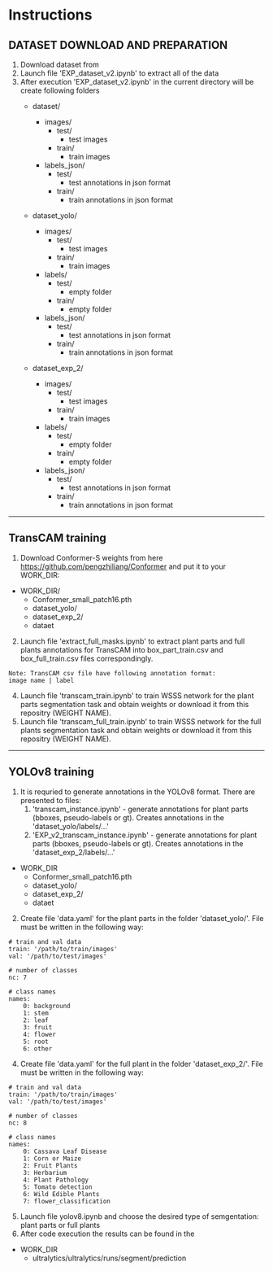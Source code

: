 # Instructions
## DATASET DOWNLOAD AND PREPARATION
1. Download dataset from 
2. Launch file 'EXP_dataset_v2.ipynb' to extract all of the data 
3. After execution 'EXP_dataset_v2.ipynb' in the current directory will be create following folders
   - dataset/
     - images/
        - test/
          - test images
        - train/
          - train images
     - labels_json/
        - test/
          - test annotations in json format
        - train/
          - train annotations in json format
        
   - dataset_yolo/
     - images/
        - test/
          - test images
        - train/
          - train images
     - labels/
        - test/
          - empty folder
        - train/
          - empty folder
     - labels_json/
        - test/
          - test annotations in json format
        - train/
          - train annotations in json format
        
   - dataset_exp_2/
     - images/
        - test/
          - test images
        - train/
          - train images
     - labels/
        - test/
          - empty folder
        - train/
          - empty folder
     - labels_json/
        - test/
          - test annotations in json format
        - train/
          - train annotations in json format
***

## TransCAM training
1. Download Conformer-S weights from here https://github.com/pengzhiliang/Conformer and put it to your WORK_DIR:
  - WORK_DIR/
    - Conformer_small_patch16.pth
    - dataset_yolo/
    - dataset_exp_2/
    - dataet
2. Launch file 'extract_full_masks.ipynb' to extract plant parts and full plants annotations for TransCAM into box_part_train.csv and box_full_train.csv files correspondingly.
```
Note: TransCAM csv file have following annotation format:
image name | label
```
4. Launch file 'transcam_train.ipynb' to train WSSS network for the plant parts segmentation task and obtain weights or download it from this repositry (WEIGHT NAME). 
5. Launch file 'transcam_full_train.ipynb' to train WSSS network for the full plants segmentation task and obtain weights or download it from this repositry (WEIGHT NAME).
***

## YOLOv8 training
1. It is requried to generate annotations in the YOLOv8 format. There are presented to files:
   1) 'transcam_instance.ipynb' - generate annotations for plant parts (bboxes, pseudo-labels or gt). Creates annotations in the 'dataset_yolo/labels/...'
   2) 'EXP_v2_transcam_instance.ipynb' - generate annotations for plant parts (bboxes, pseudo-labels or gt). Creates annotations in the 'dataset_exp_2/labels/...'
  - WORK_DIR
    - Conformer_small_patch16.pth
    - dataset_yolo/
    - dataset_exp_2/
    - dataet

2. Create file 'data.yaml' for the plant parts in the folder 'dataset_yolo/'. File must be written in the following way:
```
# train and val data
train: '/path/to/train/images'
val: '/path/to/test/images'

# number of classes
nc: 7

# class names
names:
    0: background
    1: stem
    2: leaf
    3: fruit
    4: flower
    5: root
    6: other
```

4. Create file 'data.yaml' for the full plant in the folder 'dataset_exp_2/'. File must be written in the following way:
```
# train and val data
train: '/path/to/train/images'
val: '/path/to/test/images'

# number of classes
nc: 8

# class names
names:
    0: Cassava Leaf Disease
    1: Corn or Maize
    2: Fruit Plants
    3: Herbarium
    4: Plant Pathology
    5: Tomato detection
    6: Wild Edible Plants
    7: flower_classification
```
5. Launch file yolov8.ipynb and choose the desired type of semgentation: plant parts or full plants
6. After code execution the results can be found in the
  - WORK_DIR
    - ultralytics/ultralytics/runs/segment/prediction
